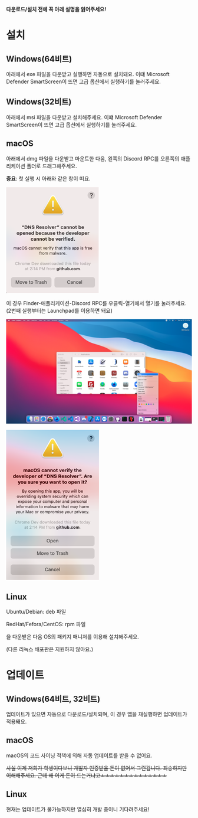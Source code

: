 **다운로드/설치 전에 꼭 아래 설명을 읽어주세요!**

# 설치

## Windows(64비트)

아래에서 exe 파일을 다운받고 실행하면 자동으로 설치돼요. 이떄 Microsoft Defender SmartScreen이 뜨면 고급 옵션에서 실행하기를 눌러주세요.

## Windows(32비트)

아래에서 msi 파일을 다운받고 설치해주세요. 이떄 Microsoft Defender SmartScreen이 뜨면 고급 옵션에서 실행하기를 눌러주세요.

## macOS

아래에서 dmg 파일을 다운받고 마운트한 다음, 왼쪽의 Discord RPC를 오른쪽의 애플리케이션 폴더로 드래그해주세요.

**__중요__**: 첫 실행 시 아래와 같은 창이 떠요. 

![Blocked](./macos-blocked.png)

이 경우 Finder-애플리케이션-Discord RPC를 우클릭-열기에서 열기를 눌러주세요. (2번째 실행부터는 Launchpad를 이용하면 돼요)

![Open-1](./macos-open-1.png)

![Open-2](./macos-open-2.png)

## Linux

Ubuntu/Debian: deb 파일

RedHat/Fefora/CentOS: rpm 파일

을 다운받은 다음 OS의 패키지 매니저를 이용해 설치해주세요.

(다른 리눅스 배포판은 지원하지 않아요.)

# 업데이트

## Windows(64비트, 32비트)

업데이트가 있으면 자동으로 다운로드/설치되며, 이 경우 앱을 재실행하면 업데이트가 적용돼요.

## macOS

macOS의 코드 사이닝 적책에 의해 자동 업데이트를 받을 수 없어요.

~~사실 이제 저희가 학생이다보니 개발자 인증받을 돈이 없어서 그런겁니다. 죄송하지만 이해해주세요. 근데 왜 이게 돈이 드는거냐고ㅗㅗㅗㅗㅗㅗㅗㅗㅗㅗㅗㅗㅗㅗ~~

## Linux

현재는 업데이트가 불가능하지만 열심히 개발 중이니 기다려주세요!